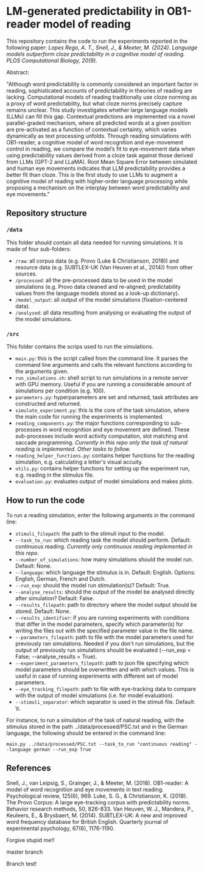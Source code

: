 # LM-generated predictability in OB1-reader model of reading

This repository contains the code to run the experiments reported in the following paper: *Lopes Rego, A. T., Snell, J., & Meeter, M. (2024). Language models outperform cloze predictability in a cognitive model of reading. PLOS Computational Biology, 20(9).* 

Abstract:

"Although word predictability is commonly considered an important factor in reading, sophisticated accounts of predictability in theories of reading are lacking. Computational models of reading traditionally use cloze norming as a proxy of word predictability, but what cloze norms precisely capture remains unclear. This study investigates whether large language models (LLMs) can fill this gap. Contextual predictions are implemented via a novel parallel-graded mechanism, where all predicted words at a given position are pre-activated as a function of contextual certainty, which varies dynamically as text processing unfolds. Through reading simulations with OB1-reader, a cognitive model of word recognition and eye-movement control in reading, we compare the model’s fit to eye-movement data when using predictability values derived from a cloze task against those derived from LLMs (GPT-2 and LLaMA). Root Mean Square Error between simulated and human eye movements indicates that LLM predictability provides a better fit than cloze. This is the first study to use LLMs to augment a cognitive model of reading with higher-order language processing while proposing a mechanism on the interplay between word predictability and eye movements."

## Repository structure

### `/data`

This folder should contain all data needed for running simulations. It is made of four sub-folders:

* `/raw`: all corpus data (e.g. Provo (Luke & Christianson, 2018)) and resource data (e.g. SUBTLEX-UK (Van Heuven et al., 2014)) from other sources.
* `/processed`: all the pre-processed data to be used in the model simulations (e.g. Provo data cleaned and re-aligned; predictability values from the language models stored as a look-up dictionary).
* `/model_output`: all output of the model simulations (fixation-centered data).
* `/analysed`: all data resulting from analysing or evaluating the output of the model simulations.

### `/src`

This folder contains the scrips used to run the simulations. 

* `main.py`: this is the script called from the command line. It parses the command line arguments and calls the relevant functions according to the arguments given.
* `run_simulations.sh`: shell script to run simulations in a remote server with GPU memory. Useful if you are running a considerable amount of simulations per condition (e.g. 100).
* `parameters.py`: hyperparameters are set and returned, task attributes are constructed and returned.
* `simulate_experiment.py`: this is the core of the task simulation, where the main code for running the experiments is implemented.
* `reading_components.py`: the major functions corresponding to sub-processes in word recognition and eye movement are defined. These sub-processes include word activity computation, slot matching and saccade programming. *Currently in this repo only the task of natural reading is implemented. Other tasks to follow.*
* `reading_helper_functions.py`: contains helper functions for the reading simulation, e.g. calculating a letter's visual accuity.
* `utils.py`: contains helper functions for setting up the experiment run, e.g. reading in the stimulus file.
* `evaluation.py`: evaluates output of model simulations and makes plots.

## How to run the code

To run a reading simulation, enter the following arguments in the command line:
* `stimuli_filepath`: the path to the stimuli input to the model.
* `--task_to_run`: which reading task the model should perform. Default: continuous reading. *Currently only continuous reading implemented in this repo.*
* `--number_of_simulations`: how many simulations should the model run. Default: None. 
* `--language`: which language the stimulus is in. Default: English. Options: English, German, French and Dutch.
* `--run_exp`: should the model run stimulation(s)? Default: True.
* `--analyse_results`: should the output of the model be analysed directly after simulation? Default: False.
* `--results_filepath`: path to directory where the model output should be stored. Default: None.
* `--results_identifier`: if you are running experiments with conditions that differ in the model parameters, specify which parameter(s) for writing the files out with the specified parameter value in the file name.
* `--parameters_filepath`: path to file with the model parameters used for previously ran simulations. Needed if you don't run simulations, but the output of previously run simulations should be evaluated (--run_exp = False; --analyse_results = True).
* `--experiment_parameters_filepath`: path to json file specifying which model parameters should be overwritten and with which values. This is useful in case of running experiments with different set of model parameters.
* `--eye_tracking_filepath`: path to file with eye-tracking data to compare with the output of model simulations (i.e. for model evaluation).
* `--stimuli_separator`: which separator is used in the stimuli file. Default: \t.

For instance, to run a simulation of the task of natural reading, with the stimulus stored in the path ../data/processed/PSC.txt and in the German language, the following should be entered in the command line:

`main.py ../data/processed/PSC.txt --task_to_run "continuous reading" --language german --run_exp True`

## References

Snell, J., van Leipsig, S., Grainger, J., & Meeter, M. (2018). OB1-reader: A model of word recognition and eye movements in text reading. Psychological review, 125(6), 969.
Luke, S. G., & Christianson, K. (2018). The Provo Corpus: A large eye-tracking corpus with predictability norms. Behavior research methods, 50, 826-833.
Van Heuven, W. J., Mandera, P., Keuleers, E., & Brysbaert, M. (2014). SUBTLEX-UK: A new and improved word frequency database for British English. Quarterly journal of experimental psychology, 67(6), 1176-1190.

Forgive stupid me!!

master branch

Branch test!